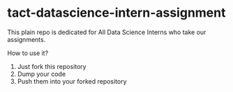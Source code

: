 # tact-datascience-intern-assignment

This plain repo is dedicated for All Data Science Interns who take our assignments. 

How to use it?
1. Just fork this repository
2. Dump your code 
3. Push them into your forked repository
